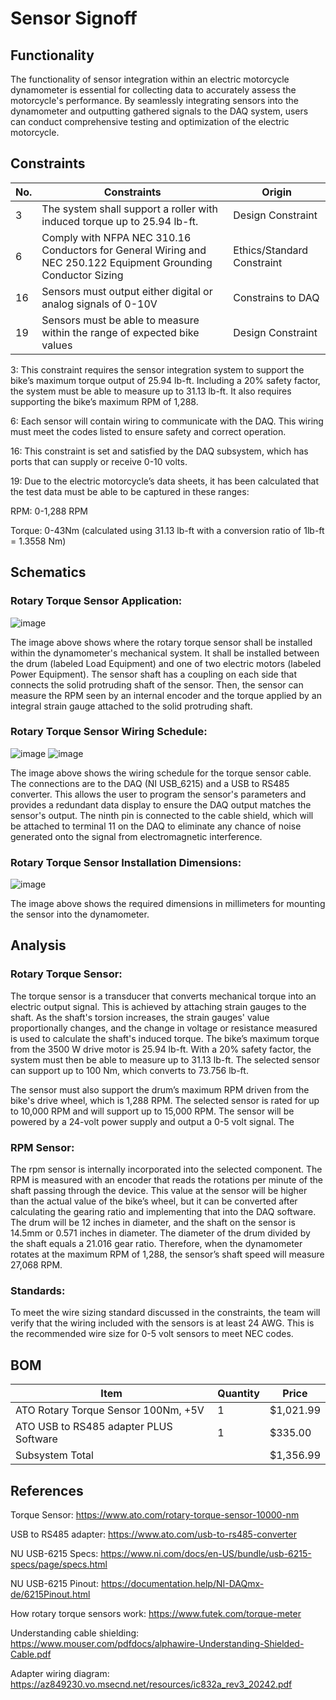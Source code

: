 # Sensor Signoff
## Functionality

The functionality of sensor integration within an electric motorcycle dynamometer is essential for collecting data to accurately assess the motorcycle's performance. By seamlessly integrating sensors into the dynamometer and outputting gathered signals to the DAQ system, users can conduct comprehensive testing and optimization of the electric motorcycle.

## Constraints

|No.        |Constraints   |Origin   |
|---|---------------------|--------|
|3|	The system shall support a roller with induced torque up to 25.94 lb-ft.	|Design Constraint|
|6|	Comply with NFPA NEC 310.16 Conductors for General Wiring and NEC 250.122 Equipment Grounding Conductor Sizing	|Ethics/Standard Constraint|
|16|	Sensors must output either digital or analog signals of 0-10V	|Constrains to DAQ|
|19|	Sensors must be able to measure within the range of expected bike values	|Design Constraint|
	
3:  This constraint requires the sensor integration system to support the bike’s maximum torque output of 25.94 lb-ft. Including a 20% safety factor, the system must be able to measure up to 31.13 lb-ft. It also requires supporting the bike’s maximum RPM of 1,288.

6:  Each sensor will contain wiring to communicate with the DAQ. This wiring must meet the codes listed to ensure safety and correct operation.

16:  This constraint is set and satisfied by the DAQ subsystem, which has ports that can supply or receive 0-10 volts.

19:  Due to the electric motorcycle’s data sheets, it has been calculated that the test data must be able to be captured in these ranges:

RPM:  0-1,288 RPM

Torque:  0-43Nm (calculated using 31.13 lb-ft with a conversion ratio of 1lb-ft = 1.3558 Nm)

## Schematics

### Rotary Torque Sensor Application:

 ![image](https://github.com/user-attachments/assets/d9eba0f2-4f64-4a90-9811-57e863a3841e)


The image above shows where the rotary torque sensor shall be installed within the dynamometer's mechanical system. It shall be installed between the drum (labeled Load Equipment) and one of two electric motors (labeled Power Equipment). The sensor shaft has a coupling on each side that connects the solid protruding shaft of the sensor. Then, the sensor can measure the RPM seen by an internal encoder and the torque applied by an integral strain gauge attached to the solid protruding shaft.


### Rotary Torque Sensor Wiring Schedule:
 ![image](https://github.com/user-attachments/assets/cc51497b-23e1-4309-8449-b6eeedec3bc1)
 ![image](https://github.com/user-attachments/assets/f9c313e3-b487-4814-b57c-716658497eb2)

The image above shows the wiring schedule for the torque sensor cable. The connections are to the DAQ (NI USB_6215) and a USB to RS485 converter. This allows the user to program the sensor's parameters and provides a redundant data display to ensure the DAQ output matches the sensor's output. The ninth pin is connected to the cable shield, which will be attached to terminal 11 on the DAQ to eliminate any chance of noise generated onto the signal from electromagnetic interference.



### Rotary Torque Sensor Installation Dimensions:

![image](https://github.com/user-attachments/assets/04b262e3-b051-4b7a-8d39-33ea47275d50)

The image above shows the required dimensions in millimeters for mounting the sensor into the dynamometer.

## Analysis
### Rotary Torque Sensor:
The torque sensor is a transducer that converts mechanical torque into an electric output signal. This is achieved by attaching strain gauges to the shaft. As the shaft's torsion increases, the strain gauges' value proportionally changes, and the change in voltage or resistance measured is used to calculate the shaft's induced torque. The bike’s maximum torque from the 3500 W drive motor is 25.94 lb-ft. With a 20% safety factor, the system must then be able to measure up to 31.13 lb-ft. The selected sensor can support up to 100 Nm, which converts to 73.756 lb-ft. 

The sensor must also support the drum’s maximum RPM driven from the bike's drive wheel, which is 1,288 RPM. The selected sensor is rated for up to 10,000 RPM and will support up to 15,000 RPM. The sensor will be powered by a 24-volt power supply and output a 0-5 volt signal. The 

### RPM Sensor:
The rpm sensor is internally incorporated into the selected component. The RPM is measured with an encoder that reads the rotations per minute of the shaft passing through the device. This value at the sensor will be higher than the actual value of the bike’s wheel, but it can be converted after calculating the gearing ratio and implementing that into the DAQ software. The drum will be 12 inches in diameter, and the shaft on the sensor is 14.5mm or 0.571 inches in diameter. The diameter of the drum divided by the shaft equals a 21.016 gear ratio. Therefore, when the dynamometer rotates at the maximum RPM of 1,288, the sensor’s shaft speed will measure 27,068 RPM.

### Standards:
To meet the wire sizing standard discussed in the constraints, the team will verify that the wiring included with the sensors is at least 24 AWG. This is the recommended wire size for 0-5 volt sensors to meet NEC codes. 

## BOM
|Item	|Quantity	|Price|
|---|-----------|--------|
|ATO Rotary Torque Sensor 100Nm, +5V	|1|	$1,021.99 |
|ATO USB to RS485 adapter PLUS Software|1|	$335.00 |
|Subsystem Total| 	 	|$1,356.99| 

## References

Torque Sensor: https://www.ato.com/rotary-torque-sensor-10000-nm

USB to RS485 adapter: https://www.ato.com/usb-to-rs485-converter

NU USB-6215 Specs: https://www.ni.com/docs/en-US/bundle/usb-6215-specs/page/specs.html

NU USB-6215 Pinout: https://documentation.help/NI-DAQmx-de/6215Pinout.html

How rotary torque sensors work: https://www.futek.com/torque-meter

Understanding cable shielding: https://www.mouser.com/pdfdocs/alphawire-Understanding-Shielded-Cable.pdf

Adapter wiring diagram: https://az849230.vo.msecnd.net/resources/ic832a_rev3_20242.pdf 


